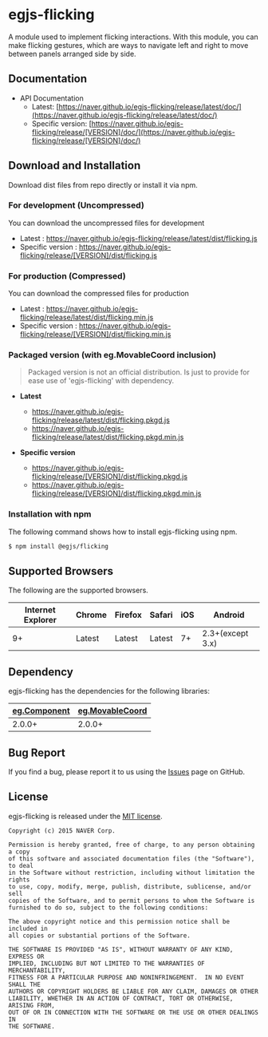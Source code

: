 # egjs-flicking
A module used to implement flicking interactions.
With this module, you can make flicking gestures, which are ways to navigate left and right to move between panels arranged side by side. 

## Documentation
* API Documentation
    - Latest: [https://naver.github.io/egjs-flicking/release/latest/doc/](https://naver.github.io/egjs-flicking/release/latest/doc/)
    - Specific version: [https://naver.github.io/egjs-flicking/release/[VERSION]/doc/](https://naver.github.io/egjs-flicking/release/[VERSION]/doc/)


## Download and Installation

Download dist files from repo directly or install it via npm. 

### For development (Uncompressed)

You can download the uncompressed files for development

- Latest : https://naver.github.io/egjs-flicking/release/latest/dist/flicking.js
- Specific version : https://naver.github.io/egjs-flicking/release/[VERSION]/dist/flicking.js

### For production (Compressed)

You can download the compressed files for production

- Latest : https://naver.github.io/egjs-flicking/release/latest/dist/flicking.min.js
- Specific version : https://naver.github.io/egjs-flicking/release/[VERSION]/dist/flicking.min.js

### Packaged version (with eg.MovableCoord inclusion)
> Packaged version is not an official distribution.
> Is just to provide for ease use of 'egjs-flicking' with dependency.

 - **Latest**
    - https://naver.github.io/egjs-flicking/release/latest/dist/flicking.pkgd.js
    - https://naver.github.io/egjs-flicking/release/latest/dist/flicking.pkgd.min.js

 - **Specific version**
    - https://naver.github.io/egjs-flicking/release/[VERSION]/dist/flicking.pkgd.js
    - https://naver.github.io/egjs-flicking/release/[VERSION]/dist/flicking.pkgd.min.js


### Installation with npm

The following command shows how to install egjs-flicking using npm.

```bash
$ npm install @egjs/flicking
```

## Supported Browsers
The following are the supported browsers.

|Internet Explorer|Chrome|Firefox|Safari|iOS|Android|
|---|---|---|---|---|---|
|9+|Latest|Latest|Latest|7+|2.3+(except 3.x)|


## Dependency
egjs-flicking has the dependencies for the following libraries:

|[eg.Component](https://github.com/naver/egjs-component)|[eg.MovableCoord](https://github.com/naver/egjs-movablecoord)|
|----|----|
|2.0.0+|2.0.0+|

## Bug Report

If you find a bug, please report it to us using the [Issues](https://github.com/naver/egjs-flicking/issues) page on GitHub.


## License
egjs-flicking is released under the [MIT license](http://naver.github.io/egjs/license.txt).

```
Copyright (c) 2015 NAVER Corp.

Permission is hereby granted, free of charge, to any person obtaining a copy
of this software and associated documentation files (the "Software"), to deal
in the Software without restriction, including without limitation the rights
to use, copy, modify, merge, publish, distribute, sublicense, and/or sell
copies of the Software, and to permit persons to whom the Software is
furnished to do so, subject to the following conditions:

The above copyright notice and this permission notice shall be included in
all copies or substantial portions of the Software.

THE SOFTWARE IS PROVIDED "AS IS", WITHOUT WARRANTY OF ANY KIND, EXPRESS OR
IMPLIED, INCLUDING BUT NOT LIMITED TO THE WARRANTIES OF MERCHANTABILITY,
FITNESS FOR A PARTICULAR PURPOSE AND NONINFRINGEMENT.  IN NO EVENT SHALL THE
AUTHORS OR COPYRIGHT HOLDERS BE LIABLE FOR ANY CLAIM, DAMAGES OR OTHER
LIABILITY, WHETHER IN AN ACTION OF CONTRACT, TORT OR OTHERWISE, ARISING FROM,
OUT OF OR IN CONNECTION WITH THE SOFTWARE OR THE USE OR OTHER DEALINGS IN
THE SOFTWARE.
```
